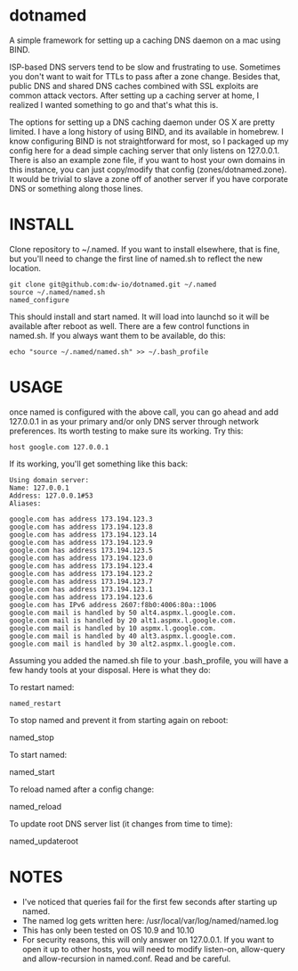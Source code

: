 # dotnamed
A simple framework for setting up a caching DNS daemon on a mac using BIND.

ISP-based DNS servers tend to be slow and frustrating to use.  Sometimes you don't want to wait for TTLs to pass after a zone change.  Besides that, public DNS and shared DNS caches combined with SSL exploits are common attack vectors.  After setting up a caching server at home, I realized I wanted something to go and that's what this is.

The options for setting up a DNS caching daemon under OS X are pretty limited.  I have a long history of using BIND, and its available in homebrew.  I know configuring BIND is not straightforward for most, so I packaged up my config here for a dead simple caching server that only listens on 127.0.0.1.  There is also an example zone file, if you want to host your own domains in this instance, you can just copy/modify that config (zones/dotnamed.zone).  It would be trivial to slave a zone off of another server if you have corporate DNS or something along those lines.

INSTALL
===========

Clone repository to ~/.named.  If you want to install elsewhere, that is fine, but you'll need to change the first line of named.sh to reflect the new location.

```
git clone git@github.com:dw-io/dotnamed.git ~/.named
source ~/.named/named.sh
named_configure
```

This should install and start named.  It will load into launchd so it will be available after reboot as well.  There are a few control functions in named.sh.  If you always want them to be available, do this:

```echo "source ~/.named/named.sh" >> ~/.bash_profile```

USAGE
=====

once named is configured with the above call, you can go ahead and add 127.0.0.1 in as your primary and/or only DNS server through network preferences.  Its worth testing to make sure its working.  Try this:

```host google.com 127.0.0.1```

If its working, you'll get something like this back:

```
Using domain server:
Name: 127.0.0.1
Address: 127.0.0.1#53
Aliases: 

google.com has address 173.194.123.3
google.com has address 173.194.123.8
google.com has address 173.194.123.14
google.com has address 173.194.123.9
google.com has address 173.194.123.5
google.com has address 173.194.123.0
google.com has address 173.194.123.4
google.com has address 173.194.123.2
google.com has address 173.194.123.7
google.com has address 173.194.123.1
google.com has address 173.194.123.6
google.com has IPv6 address 2607:f8b0:4006:80a::1006
google.com mail is handled by 50 alt4.aspmx.l.google.com.
google.com mail is handled by 20 alt1.aspmx.l.google.com.
google.com mail is handled by 10 aspmx.l.google.com.
google.com mail is handled by 40 alt3.aspmx.l.google.com.
google.com mail is handled by 30 alt2.aspmx.l.google.com.
```

Assuming you added the named.sh file to your .bash_profile, you will have a few handy tools at your disposal.  Here is what they do:

To restart named:

```named_restart```

To stop named and prevent it from starting again on reboot:

named_stop

To start named:

named_start

To reload named after a config change:

named_reload

To update root DNS server list (it changes from time to time):

named_updateroot

NOTES
=====

- I've noticed that queries fail for the first few seconds after starting up named.
- The named log gets written here:  /usr/local/var/log/named/named.log
- This has only been tested on OS 10.9 and 10.10
- For security reasons, this will only answer on 127.0.0.1.  If you want to open it up to other hosts, you will need to modify listen-on, allow-query and allow-recursion in named.conf.  Read and be careful.